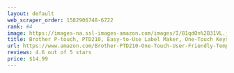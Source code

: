 ```yaml
---
layout: default 
﻿web_scraper_order: 1582906748-6722
rank: #4
image: https://images-na.ssl-images-amazon.com/images/I/81qdOn%2B31VL.jpg
title: Brother P-touch, PTD210, Easy-to-Use Label Maker, One-Touch Keys, Multiple Font Styles, 27…
url: https://www.amazon.com/Brother-PTD210-One-Touch-User-Friendly-Templates/dp/B013DG2FNW/ref=zg_mw_office-products_4?_encoding=UTF8&psc=1&refRID=P0ECJQ11PPCC8ZJ2K329
reviews: 4.6 out of 5 stars
price: $14.99 
---
```

